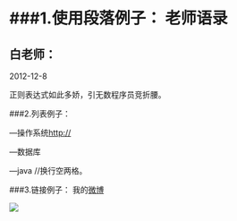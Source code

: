 ###1.使用段落例子：
老师语录
=============
白老师：
------------
2012-12-8

正则表达式如此多娇，引无数程序员竞折腰。

 
###2.列表例子：

—操作系统[http://](http://)

—数据库

—java         //换行空两格。

###3.链接例子：
我的[微博](http://weibo.com/2794272534/profile)

![](http://localhost:8080/project.jpg)



